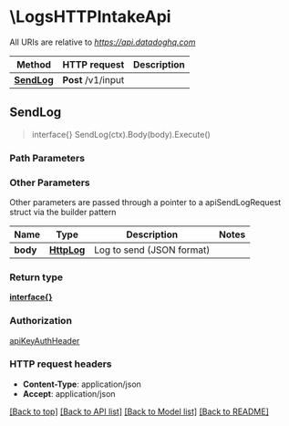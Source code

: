 # \LogsHTTPIntakeApi

All URIs are relative to *https://api.datadoghq.com*

Method | HTTP request | Description
------------- | ------------- | -------------
[**SendLog**](LogsHTTPIntakeApi.md#SendLog) | **Post** /v1/input | 



## SendLog

> interface{} SendLog(ctx).Body(body).Execute()





### Path Parameters



### Other Parameters

Other parameters are passed through a pointer to a apiSendLogRequest struct via the builder pattern


Name | Type | Description  | Notes
------------- | ------------- | ------------- | -------------
 **body** | [**HttpLog**](HttpLog.md) | Log to send (JSON format) | 

### Return type

[**interface{}**](interface{}.md)

### Authorization

[apiKeyAuthHeader](../README.md#apiKeyAuthHeader)

### HTTP request headers

- **Content-Type**: application/json
- **Accept**: application/json

[[Back to top]](#) [[Back to API list]](../README.md#documentation-for-api-endpoints)
[[Back to Model list]](../README.md#documentation-for-models)
[[Back to README]](../README.md)

